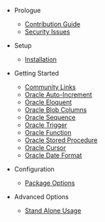 - Prologue
    - [Contribution Guide](/docs/{{package}}/{{version}}/contributing)
    - [Security Issues](/docs/{{package}}/{{version}}/security)

- Setup
    - [Installation](/docs/{{package}}/{{version}}/installation)

- Getting Started
    - [Community Links](/docs/{{package}}/{{version}}/community-links)
    - [Oracle Auto-Increment](/docs/{{package}}/{{version}}/autoincrement)
    - [Oracle Eloquent](/docs/{{package}}/{{version}}/oracle-eloquent)
    - [Oracle Blob Columns](/docs/{{package}}/{{version}}/blob)
    - [Oracle Sequence](/docs/{{package}}/{{version}}/sequence)
    - [Oracle Trigger](/docs/{{package}}/{{version}}/trigger)
    - [Oracle Function](/docs/{{package}}/{{version}}/function)
    - [Oracle Stored Procedure](/docs/{{package}}/{{version}}/stored-procedure)
    - [Oracle Cursor](/docs/{{package}}/{{version}}/cursor)
    - [Oracle Date Format](/docs/{{package}}/{{version}}/date-format)

- Configuration
    - [Package Options](/docs/{{package}}/{{version}}/general-settings)

- Advanced Options
    - [Stand Alone Usage](/docs/{{package}}/{{version}}/stand-alone)

